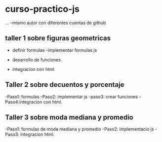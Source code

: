 # curso-practico-js

...
-mismo autor con diferentes cuentas de github
## taller 1 sobre figuras geometricas

- definir formulas
-implementar formulas js
- desarrollo de funciones

- integracion con html

## Taller 2 sobre decuentos y porcentaje

-Paso1: formulas
-Paso2: implementar js
-paso3: crear funciones
-Paso4:integracion con html.

## Taller 3 sobre moda mediana y promedio

-Paso1: formulas de moda mediana y promedio
-Paso2: implementacio js
-Paso3: integracion html.
